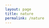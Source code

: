 ```yaml
---
layout: page
title: nature
permalink: /nature
---
```


<div id="galleria"></div>

<script src="https://ajax.googleapis.com/ajax/libs/jquery/2.1.1/jquery.min.js"></script>
<script src="https://maxcdn.bootstrapcdn.com/bootstrap/3.3.7/js/bootstrap.min.js" integrity="sha384-Tc5IQib027qvyjSMfHjOMaLkfuWVxZxUPnCJA7l2mCWNIpG9mGCD8wGNIcPD7Txa"
    crossorigin="anonymous"></script>
<script src="/assets/js/galleria-1.4.2.min.js"></script>

<script>
  var imageLocation = '/assets/photos/nature/';
  var thumbLocation = imageLocation + 'thumb-n/';
  var bigLocation = imageLocation;
  var imagePrefix = 'n';
  
  var data = [];
  var titles = [
    '2005 Rochester 100 ',
    '2006 Chicago 147',
    '2011 Birds 11',
    '2011 Flowers 209',
    '2011 Flowers 344',
    '2011 Hope Ln 003',
    '2011 Trexler Park 22',
    '2012 Hope Ln 169',
    '2013 Beijing 1136',
    '2013 Carmel 390',
    '2013 Juneau 564',
    '2013 Los Angeles 289',
    '2013 Monterey 233',
    '2013 Pacific Grove 089',
    '2014 Lake George 87',
    '2014 Lake Placid 099',
    '2014 Lake Placid 155',
    '2014 Orlando 094',
    '2014 Orlando 116',
    '2014 St Petersburg 249',
    '2015 Antelope Canyon 137',
    '2015 Grand Canyon 032',
    '2015 New York City 0542',
    '2015 New York City 0995',
    '2015 Rochester 196',
    '2015 Salt Lake City 014',
    '2017 Moon 39',
    '2017 New Years Day 22'
  ];

  var totalImages = titles.length;

  for (var i = totalImages; i >= 1; i--) {
    var j = i;
    if (i < 10) {
      j = '0' + i;
    }
    data.push({
      image : imageLocation + imagePrefix + j + '.jpg',
      thumb : thumbLocation + imagePrefix + j + '.jpg',
      big : imageLocation + imagePrefix + j + '.jpg',
      title: titles[i - 1],
      description: 'none'
    });
  }

  // Load the custom theme
  Galleria.loadTheme('/assets/js/galleria/galleria.portfolio.js');
  // Configure Galleria
  Galleria.configure({
    showInfo: true
  });
  // Initialize Galleria
  Galleria.run('#galleria', {
    dataSource: data
  });
</script>